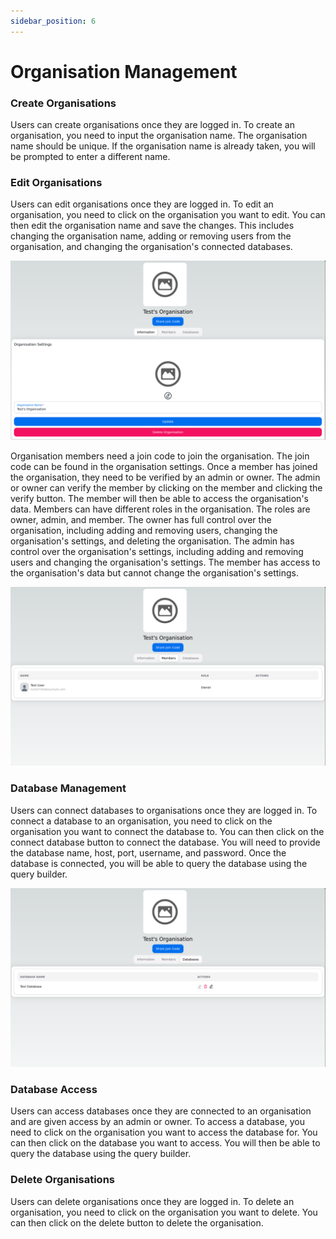 ```yaml
---
sidebar_position: 6
---
```


# Organisation Management

### Create Organisations
Users can create organisations once they are logged in. To create an organisation, you need to input the organisation name. The organisation name should be unique. If the organisation name is already taken, you will be prompted to enter a different name.

### Edit Organisations
Users can edit organisations once they are logged in. To edit an organisation, you need to click on the organisation you want to edit. You can then edit the organisation name and save the changes. This includes changing the organisation name, adding or removing users from the organisation, and changing the organisation's connected databases.

![organisation-management-1](./../../static/img/final-org-settings.png)

Organisation members need a join code to join the organisation. The join code can be found in the organisation settings.
Once a member has joined the organisation, they need to be verified by an admin or owner. The admin or owner can verify the member by clicking on the member and clicking the verify button. The member will then be able to access the organisation's data.
Members can have different roles in the organisation. The roles are owner, admin, and member. The owner has full control over the organisation, including adding and removing users, changing the organisation's settings, and deleting the organisation. The admin has control over the organisation's settings, including adding and removing users and changing the organisation's settings. The member has access to the organisation's data but cannot change the organisation's settings.

![organisation-management-2](./../../static/img/final-org-settings-members.png)

### Database Management
Users can connect databases to organisations once they are logged in. To connect a database to an organisation, you need to click on the organisation you want to connect the database to. You can then click on the connect database button to connect the database. You will need to provide the database name, host, port, username, and password. Once the database is connected, you will be able to query the database using the query builder.

![organisation-management-3](./../../static/img/final-org-settings-databases.png)

### Database Access
Users can access databases once they are connected to an organisation and are given access by an admin or owner. To access a database, you need to click on the organisation you want to access the database for. You can then click on the database you want to access. You will then be able to query the database using the query builder.

### Delete Organisations
Users can delete organisations once they are logged in. To delete an organisation, you need to click on the organisation you want to delete. You can then click on the delete button to delete the organisation.
